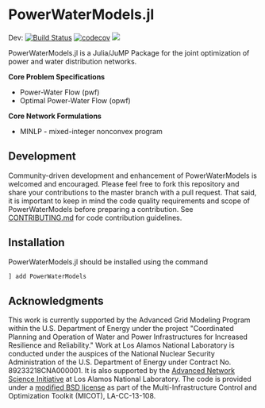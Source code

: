 # PowerWaterModels.jl 

Dev:
[![Build Status](https://travis-ci.org/lanl-ansi/PowerWaterModels.jl.svg?branch=master)](https://travis-ci.org/lanl-ansi/PowerWaterModels.jl)
[![codecov](https://codecov.io/gh/lanl-ansi/PowerWaterModels.jl/branch/master/graph/badge.svg)](https://codecov.io/gh/lanl-ansi/PowerWaterModels.jl)
[![](https://img.shields.io/badge/docs-latest-blue.svg)](https://lanl-ansi.github.io/PowerWaterModels.jl/latest)

PowerWaterModels.jl is a Julia/JuMP Package for the joint optimization of power and water distribution networks.

**Core Problem Specifications**
* Power-Water Flow (pwf)
* Optimal Power-Water Flow (opwf)

**Core Network Formulations**
* MINLP - mixed-integer nonconvex program

## Development
Community-driven development and enhancement of PowerWaterModels is welcomed and encouraged.
Please feel free to fork this repository and share your contributions to the master branch with a pull request.
That said, it is important to keep in mind the code quality requirements and scope of PowerWaterModels before preparing a contribution.
See [CONTRIBUTING.md](https://github.com/lanl-ansi/WaterModels.jl/blob/master/CONTRIBUTING.md) for code contribution guidelines.

## Installation
PowerWaterModels.jl should be installed using the command
```julia
] add PowerWaterModels
```

## Acknowledgments
This work is currently supported by the Advanced Grid Modeling Program within the U.S. Department of Energy under the project "Coordinated Planning and Operation of Water and Power Infrastructures for Increased Resilience and Reliability."
Work at Los Alamos National Laboratory is conducted under the auspices of the National Nuclear Security Administration of the U.S. Department of Energy under Contract No. 89233218CNA000001.
It is also supported by the [Advanced Network Science Initiative](https://lanl-ansi.github.io) at Los Alamos National Laboratory.
The code is provided under a [modified BSD license](https://github.com/lanl-ansi/PowerWaterModels.jl/blob/master/LICENSE.md) as part of the Multi-Infrastructure Control and Optimization Toolkit (MICOT), LA-CC-13-108.
